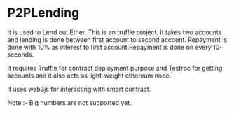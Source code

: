 # P2PLending
It is used to Lend out Ether.
This is an truffle project.
It takes two accounts and lending is done between first account to second account.
Repayment is done with 10% as interest to first account.Repayment is done on every 10-seconds.

It requires Truffle for contract deployment purpose and Testrpc for getting accounts and it also acts as light-weight ethereum node.

It uses web3js for interacting with smart contract.

Note :- Big numbers are not supported yet.
